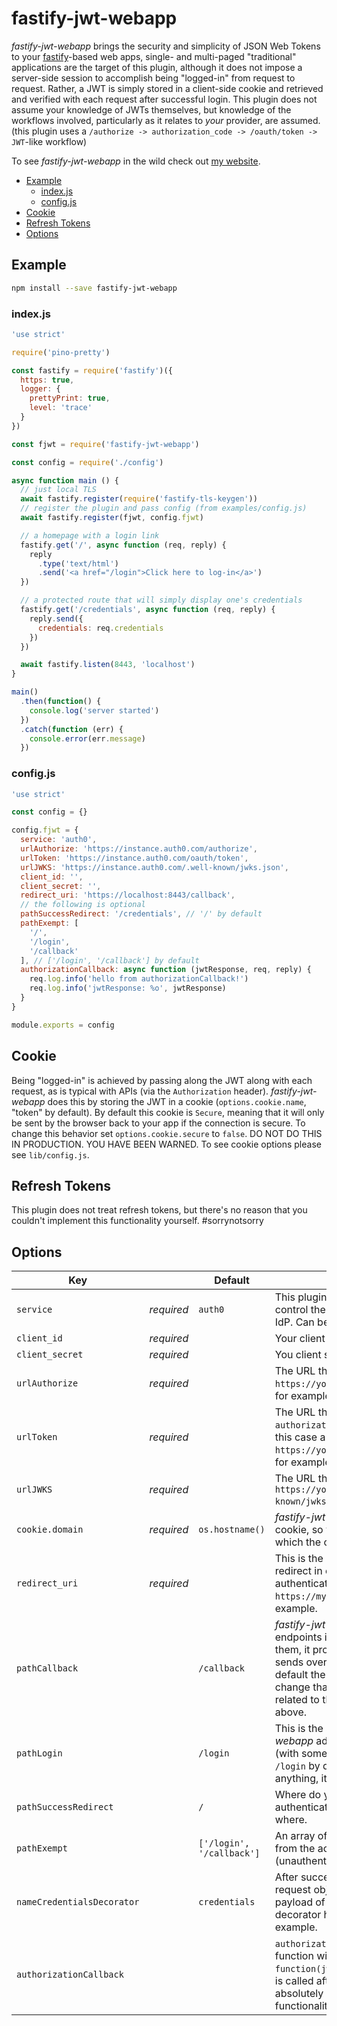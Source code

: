 # fastify-jwt-webapp  
  
_fastify-jwt-webapp_ brings the security and simplicity of JSON Web Tokens to your [fastify][fastify]-based web apps, single- and multi-paged "traditional" applications are the target of this plugin, although it does not impose a server-side session to accomplish being "logged-in" from request to request.  Rather, a JWT is simply stored in a client-side cookie and retrieved and verified with each request after successful login. This plugin does not assume your knowledge of JWTs themselves, but knowledge of the workflows involved, particularly as it relates to *your* provider, are assumed. (this plugin uses a `/authorize -> authorization_code -> /oauth/token -> JWT`-like workflow) 
  
To see _fastify-jwt-webapp_ in the wild check out [my website](https://www.charlesread.io).  
  
[fastify]: https://fastify.io/

<!-- toc -->

- [Example](#example)
  * [index.js](#indexjs)
  * [config.js](#configjs)
- [Cookie](#cookie)
- [Refresh Tokens](#refresh-tokens)
- [Options](#options)

<!-- tocstop -->

## Example

```bash  
npm install --save fastify-jwt-webapp
```  
### index.js 

```js
'use strict'

require('pino-pretty')

const fastify = require('fastify')({
  https: true,
  logger: {
    prettyPrint: true,
    level: 'trace'
  }
})

const fjwt = require('fastify-jwt-webapp')

const config = require('./config')

async function main () {
  // just local TLS
  await fastify.register(require('fastify-tls-keygen'))
  // register the plugin and pass config (from examples/config.js)
  await fastify.register(fjwt, config.fjwt)

  // a homepage with a login link
  fastify.get('/', async function (req, reply) {
    reply
      .type('text/html')
      .send('<a href="/login">Click here to log-in</a>')
  })

  // a protected route that will simply display one's credentials
  fastify.get('/credentials', async function (req, reply) {
    reply.send({
      credentials: req.credentials
    })
  })

  await fastify.listen(8443, 'localhost')
}

main()
  .then(function() {
    console.log('server started')
  })
  .catch(function (err) {
    console.error(err.message)
  })
``` 
 
### config.js 

```js
'use strict'

const config = {}

config.fjwt = {
  service: 'auth0',
  urlAuthorize: 'https://instance.auth0.com/authorize',
  urlToken: 'https://instance.auth0.com/oauth/token',
  urlJWKS: 'https://instance.auth0.com/.well-known/jwks.json',
  client_id: '',
  client_secret: '',
  redirect_uri: 'https://localhost:8443/callback',
  // the following is optional
  pathSuccessRedirect: '/credentials', // '/' by default
  pathExempt: [
    '/',
    '/login',
    '/callback'
  ], // ['/login', '/callback'] by default
  authorizationCallback: async function (jwtResponse, req, reply) {
    req.log.info('hello from authorizationCallback!')
    req.log.info('jwtResponse: %o', jwtResponse)
  }
}

module.exports = config

```  
  
## Cookie  
  
Being "logged-in" is achieved by passing along the JWT along with each request, as is typical with APIs (via the `Authorization` header). _fastify-jwt-webapp_ does this by storing the JWT in a cookie (`options.cookie.name`, "token" by default).  By default this cookie is `Secure`, meaning that it will only be sent by the browser back to your app if the connection is secure.  To change this behavior set `options.cookie.secure` to `false`.  DO NOT DO THIS IN PRODUCTION.  YOU HAVE BEEN WARNED.  To see cookie options please see `lib/config.js`.
  
## Refresh Tokens  
  
This plugin does not treat refresh tokens, but there's no reason that you couldn't implement this functionality yourself. #sorrynotsorry  
  
## Options  
  
| Key |   | Default | Description |
| --- | --- | --- | --- |
| `service` | _required_  | `auth0` | This plugin makes use of "templates" that control the parameters that are sent to the IdP.  Can be `auth0` or `o365` right now. |
| `client_id` | _required_ |  | Your client ID. |
| `client_secret` | _required_ |  | You client secret. |
| `urlAuthorize` | _required_ |  | The URL that your IdP uses for login, `https://yourinstance.auth0.com/authorize`, for example. |
| `urlToken` | _required_ |  | The URL that your IdP uses for exchanging an `authorization_code` for access token(s), in this case a JWT, `https://yourinstance.auth0.com/oauth/token`, for example. |
| `urlJWKS` | _required_ |  | The URL that serves your JWKS, `https://yourinstance.auth0.com/.well-known/jwks.json`, for example. |
| `cookie.domain` | _required_ | `os.hostname()` | _fastify-jwt-webapp_ works by setting a cookie, so you need to specify the domain for which the cookie will be sent. |
| `redirect_uri` | _required_ |  | This is the URL to which an IdP should redirect in order to process the successful authentication, `https://myapp.example.com/callback`, for example. |
| `pathCallback` |  | `/callback` | _fastify-jwt-webapp_ creates several endpoints in your application, this is one of them, it processes the stuff that your IdP sends over after successful authentication, by default the endpoint is `/callback`, but you can change that with this parameter.  This is very related to the `redirect_uri` option mentioned above. |
| `pathLogin` |  | `/login` | This is the second endpoint that _fastify-jwt-webapp_ adds, it redirects to `urlAuthorize` (with some other stuff along the way), it's `/login` by default, but you can change it to anything, it's just aesthetic. |
| `pathSuccessRedirect` |  | `/` | Where do you get redirected after successful authentication?  `pathSuccessRedirect`, that's where. |
| `pathExempt` |   | `['/login', '/callback']` | An array of endpoint paths to be excluded from the actions of the plugin (unauthenticated routes). |
| `nameCredentialsDecorator` |  | `credentials` | After successful authentication, the fastify request object will be decorated with the payload of the JWT, you can control that decorator here, `req.theLoggedInUsersInfo` for example. |
| `authorizationCallback` |  |  | `authorizationCallback` is a totally optional function with signature `async function(jwtResponse, request, reply)` that is called after successful authentication, it has absolutely no effect on the plugin's actual functionality. |